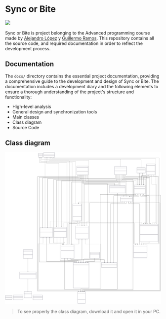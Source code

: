 # Sync or Bite

<img src="Docs/images/logo.png" width=200>

Sync or Bite is project belonging to the Advanced programming course made by [Alejandro López](https://github.com/alejandrolm18) y [Guillermo Ramos](https://github.com/Promete04).  This repository contains all the source code, and required documentation in order to reflect the development process.

## Documentation

The `docs/` directory contains the essential project documentation, providing a comprehensive guide to the development and design of Sync or Bite. The documentation includes a development diary and the following elements to ensure a thorough understanding of the project's structure and functionality:

* High-level analysis
* General design and synchronization tools
* Main classes
* Class diagram
* Source Code

## Class diagram 

<img src="Docs/images/ClassDiagram.svg"> 

> To see properly the class diagram, download it and open it in your PC.

